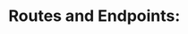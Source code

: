 # Routes and Endpoints:
<!-- - GET /api/foods/ Return all food
- GET /api/foods/{id} Return food with matching id
- PUT /api/foods/{id} Update food with matching id
- DEL /api/foods/{id} Delete food with matching id -->